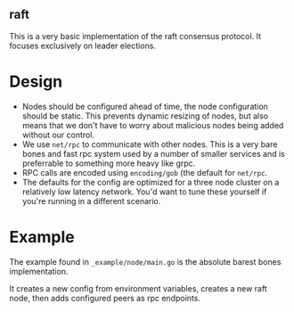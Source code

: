 raft
----

This is a very basic implementation of the raft consensus protocol. It focuses exclusively on leader elections.

# Design 

- Nodes should be configured ahead of time, the node configuration should be static. This prevents dynamic resizing of nodes, but also means that we don't have to worry about malicious nodes being added without our control.
- We use `net/rpc` to communicate with other nodes. This is a very bare bones and fast rpc system used by a number of smaller services and is preferrable to something more heavy like grpc.
- RPC calls are encoded using `encoding/gob` (the default for `net/rpc`.
- The defaults for the config are optimized for a three node cluster on a relatively low latency network. You'd want to tune these yourself if you're running in a different scenario.

# Example

The example found in `_example/node/main.go` is the absolute barest bones implementation.

It creates a new config from environment variables, creates a new raft node, then adds configured peers as rpc endpoints. 